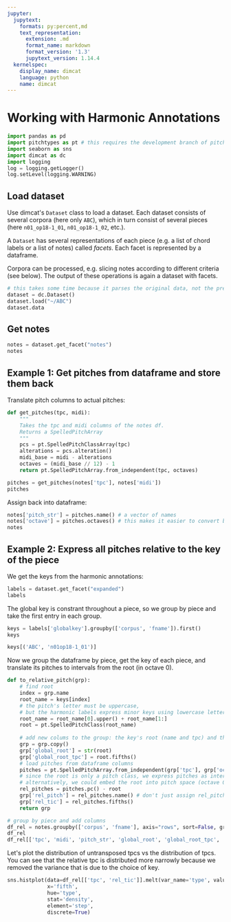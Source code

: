 ```yaml
---
jupyter:
  jupytext:
    formats: py:percent,md
    text_representation:
      extension: .md
      format_name: markdown
      format_version: '1.3'
      jupytext_version: 1.14.4
  kernelspec:
    display_name: dimcat
    language: python
    name: dimcat
---
```


# Working with Harmonic Annotations

```python
import pandas as pd
import pitchtypes as pt # this requires the development branch of pitchtypes
import seaborn as sns
import dimcat as dc
import logging
log = logging.getLogger()
log.setLevel(logging.WARNING)
```

## Load dataset

Use dimcat's `Dataset` class to load a dataset.
Each dataset consists of several corpora (here only `ABC`),
which in turn consist of several pieces (here `n01_op18-1_01`, `n01_op18-1_02`, etc.).

A `Dataset` has several representations of each piece (e.g. a list of chord labels or a list of notes) called *facets*.
Each facet is represented by a dataframe.

Corpora can be processed, e.g. slicing notes according to different criteria (see below).
The output of these operations is again a dataset with facets.

```python
# this takes some time because it parses the original data, not the preprocessed tsv files
dataset = dc.Dataset()
dataset.load("~/ABC")
dataset.data
```

## Get notes

```python
notes = dataset.get_facet("notes")
notes
```

## Example 1: Get pitches from dataframe and store them back

Translate pitch columns to actual pitches:

```python
def get_pitches(tpc, midi):
    """
    Takes the tpc and midi columns of the notes df.
    Returns a SpelledPitchArray
    """
    pcs = pt.SpelledPitchClassArray(tpc)
    alterations = pcs.alteration()
    midi_base = midi - alterations
    octaves = (midi_base // 12) - 1
    return pt.SpelledPitchArray.from_independent(tpc, octaves)

pitches = get_pitches(notes['tpc'], notes['midi'])
pitches
```

Assign back into dataframe:

```python
notes['pitch_str'] = pitches.name() # a vector of names
notes['octave'] = pitches.octaves() # this makes it easier to convert back to a pitch array
notes
```

## Example 2: Express all pitches relative to the key of the piece

We get the keys from the harmonic annotations:

```python
labels = dataset.get_facet("expanded")
labels
```

The global key is constrant throughout a piece, so we group by piece and take the first entry in each group.

```python
keys = labels['globalkey'].groupby(['corpus', 'fname']).first()
keys
```

```python
keys[('ABC', 'n01op18-1_01')]
```

Now we group the dataframe by piece, get the key of each piece, and translate its pitches to intervals from the root (in octave 0).

```python
def to_relative_pitch(grp):
    # find root
    index = grp.name
    root_name = keys[index]
    # the pitch's letter must be uppercase,
    # but the harmonic labels express minor keys using lowercase letters:
    root_name = root_name[0].upper() + root_name[1:]
    root = pt.SpelledPitchClass(root_name)
    
    # add new colums to the group: the key's root (name and tpc) and the relative pitch of each note
    grp = grp.copy()
    grp['global_root'] = str(root)
    grp['global_root_tpc'] = root.fifths()
    # load pitches from dataframe columns
    pitches = pt.SpelledPitchArray.from_independent(grp['tpc'], grp['octave'])
    # since the root is only a pitch class, we express pitches as interval classes.
    # alternatively, we could embed the root into pitch space (octave 0) and work with non-class intervals
    rel_pitches = pitches.pc() - root
    grp['rel_pitch'] = rel_pitches.name() # don't just assign rel_pitches, this will convert to a list of SpelledIntervalClass objects
    grp['rel_tic'] = rel_pitches.fifths()
    return grp

# group by piece and add columns
df_rel = notes.groupby(['corpus', 'fname'], axis="rows", sort=False, group_keys=False).apply(to_relative_pitch)
df_rel
df_rel[['tpc', 'midi', 'pitch_str', 'global_root', 'global_root_tpc', 'rel_pitch', 'rel_tic']]
```

Let's plot the distribution of untransposed tpcs vs the distribution of tpcs. You can see that the relative tpc is distributed more narrowly because we removed the variance that is due to the choice of key.

```python
sns.histplot(data=df_rel[['tpc', 'rel_tic']].melt(var_name='type', value_name='fifth'),
             x='fifth',
             hue='type',
             stat='density',
             element='step',
             discrete=True)
```

```python

```
